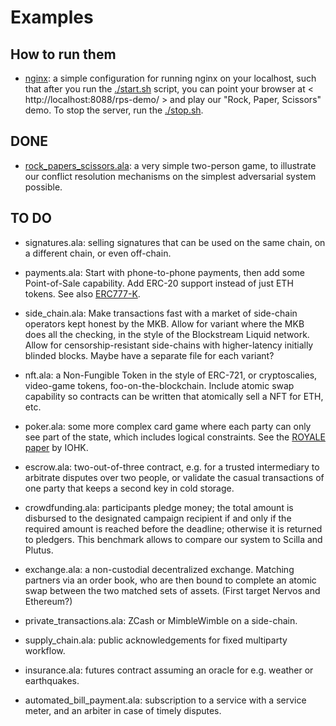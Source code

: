 # Examples

## How to run them

* [nginx](nginx): a simple configuration for running nginx on your localhost,
  such that after you run the [./start.sh](nginx/start.sh) script,
  you can point your browser at < http://localhost:8088/rps-demo/ >
  and play our "Rock, Paper, Scissors" demo.
  To stop the server, run the [./stop.sh](nginx/stop.sh).

## DONE

* [rock_papers_scissors.ala](rock_papers_scissors.ala):
  a very simple two-person game, to illustrate our conflict resolution mechanisms
  on the simplest adversarial system possible.

## TO DO

* signatures.ala: selling signatures that can be used on the same chain,
  on a different chain, or even off-chain.

* payments.ala:
  Start with phone-to-phone payments, then add some Point-of-Sale capability.
  Add ERC-20 support instead of just ETH tokens.
  See also [ERC777-K](https://runtimeverification.com/blog/erc777-k-formal-executable-specification-of-erc777/).

* side_chain.ala:
  Make transactions fast with a market of side-chain operators kept honest by the MKB.
  Allow for variant where the MKB does all the checking, in the style of the Blockstream Liquid network.
  Allow for censorship-resistant side-chains with higher-latency initially blinded blocks.
  Maybe have a separate file for each variant?

* nft.ala: a Non-Fungible Token in the style of ERC-721, or cryptoscalies,
  video-game tokens, foo-on-the-blockchain.
  Include atomic swap capability so contracts can be written that atomically sell a NFT for ETH, etc.

* poker.ala: some more complex card game where each party can only see part of the state,
  which includes logical constraints.
  See the [ROYALE paper](https://iohk.io/research/papers/#MPEKMMQP) by IOHK.

* escrow.ala: two-out-of-three contract, e.g. for a trusted intermediary to arbitrate disputes over
  two people, or validate the casual transactions of one party that keeps a second key in cold storage.

* crowdfunding.ala: participants pledge money;
  the total amount is disbursed to the designated campaign recipient
  if and only if the required amount is reached before the deadline;
  otherwise it is returned to pledgers.
  This benchmark allows to compare our system to Scilla and Plutus.

* exchange.ala: a non-custodial decentralized exchange.
  Matching partners via an order book, who are then bound to complete an atomic swap
  between the two matched sets of assets.
  (First target Nervos and Ethereum?)

* private_transactions.ala: ZCash or MimbleWimble on a side-chain.

* supply_chain.ala: public acknowledgements for fixed multiparty workflow.

* insurance.ala: futures contract assuming an oracle for e.g. weather or earthquakes.

* automated_bill_payment.ala: subscription to a service with a service meter, and
  an arbiter in case of timely disputes.
